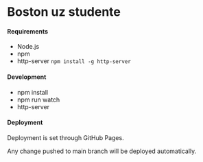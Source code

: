 # Boston uz studente

#### Requirements

- Node.js
- npm
- http-server `npm install -g http-server`

#### Development

- npm install
- npm run watch
- http-server


#### Deployment

Deployment is set through GitHub Pages.

Any change pushed to main branch will be deployed automatically.